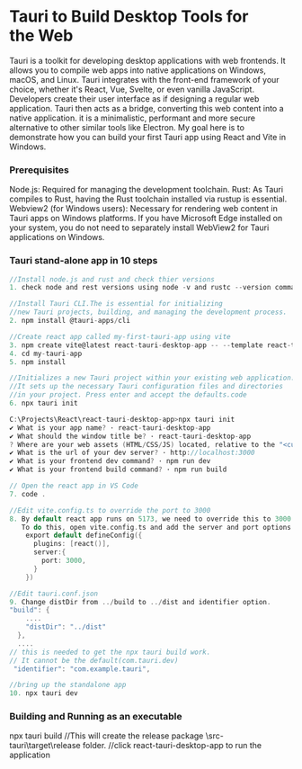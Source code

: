 # Tauri to Build Desktop Tools for the Web

Tauri is a toolkit for developing desktop applications with web frontends. It allows you to compile web apps into native applications on Windows, macOS, and Linux. Tauri integrates with the front-end framework of your choice, whether it's React, Vue, Svelte, or even vanilla JavaScript. Developers create their user interface as if designing a regular web application. Tauri then acts as a bridge, converting this web content into a native application. it is a minimalistic, performant and more secure alternative to other similar tools like Electron.
My goal here is to demonstrate how you can build your first Tauri app using React and Vite in Windows.

### Prerequisites

Node.js: Required for managing the development toolchain.
Rust: As Tauri compiles to Rust, having the Rust toolchain installed via rustup is essential.
Webview2 (for Windows users): Necessary for rendering web content in Tauri apps on Windows platforms. If you have Microsoft Edge installed on your system, you do not need to separately install WebView2 for Tauri applications on Windows.

### Tauri stand-alone app in 10 steps

```c
//Install node.js and rust and check thier versions
1. check node and rest versions using node -v and rustc --version commands

//Install Tauri CLI.The is essential for initializing
//new Tauri projects, building, and managing the development process.
2. npm install @tauri-apps/cli

//Create react app called my-first-tauri-app using vite
3. npm create vite@latest react-tauri-desktop-app -- --template react-ts
4. cd my-tauri-app
5. npm install

//Initializes a new Tauri project within your existing web application.
//It sets up the necessary Tauri configuration files and directories
//in your project. Press enter and accept the defaults.code
6. npx tauri init

C:\Projects\React\react-tauri-desktop-app>npx tauri init
✔ What is your app name? · react-tauri-desktop-app
✔ What should the window title be? · react-tauri-desktop-app
? Where are your web assets (HTML/CSS/JS) located, relative to the "<current dir>/src-tauri/tauri.conf.json" file that w✔ Where are your web assets (HTML/CSS/JS) located, relative to the "<current dir>/src-tauri/tauri.conf.json" file that will be created? · ../build
✔ What is the url of your dev server? · http://localhost:3000
✔ What is your frontend dev command? · npm run dev
✔ What is your frontend build command? · npm run build

// Open the react app in VS Code
7. code .

//Edit vite.config.ts to override the port to 3000
8. By default react app runs on 5173, we need to override this to 3000
   To do this, open vite.config.ts and add the server and port options.
    export default defineConfig({
      plugins: [react()],
      server:{
        port: 3000,
      }
    })

//Edit tauri.conf.json
9. Change distDir from ../build to ../dist and identifier option.
"build": {
    ....
    "distDir": "../dist"
  },
  ....
// this is needed to get the npx tauri build work.
// It cannot be the default(com.tauri.dev)
 "identifier": "com.example.tauri",

//bring up the standalone app
10. npx tauri dev
```

### Building and Running as an executable

npx tauri build
//This will create the release package \src-tauri\target\release folder.
//click react-tauri-desktop-app to run the application
